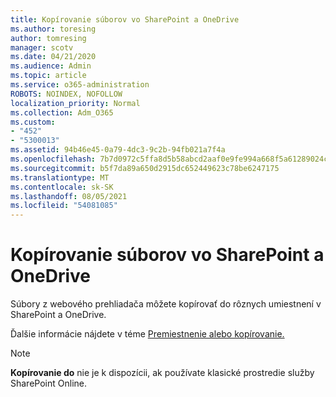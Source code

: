 ```yaml
---
title: Kopírovanie súborov vo SharePoint a OneDrive
ms.author: toresing
author: tomresing
manager: scotv
ms.date: 04/21/2020
ms.audience: Admin
ms.topic: article
ms.service: o365-administration
ROBOTS: NOINDEX, NOFOLLOW
localization_priority: Normal
ms.collection: Adm_O365
ms.custom:
- "452"
- "5300013"
ms.assetid: 94b46e45-0a79-4dc3-9c2b-94fb021a7f4a
ms.openlocfilehash: 7b7d0972c5ffa8d5b58abcd2aaf0e9fe994a668f5a61289024c98f0cc0242547
ms.sourcegitcommit: b5f7da89a650d2915dc652449623c78be6247175
ms.translationtype: MT
ms.contentlocale: sk-SK
ms.lasthandoff: 08/05/2021
ms.locfileid: "54081085"
---
```

# <a name="copy-files-in-sharepoint-and-onedrive"></a>Kopírovanie súborov vo SharePoint a OneDrive

Súbory z webového prehliadača môžete kopírovať do rôznych umiestnení v SharePoint a OneDrive.

Ďalšie informácie nájdete v téme [Premiestnenie alebo kopírovanie.](https://support.microsoft.com/office/00e2f483-4df3-46be-a861-1f5f0c1a87bc)

> [!NOTE]
> **Kopírovanie do** nie je k dispozícii, ak používate klasické prostredie služby SharePoint Online.
